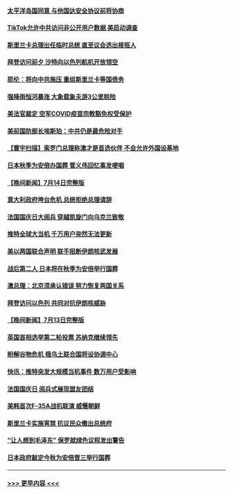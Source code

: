 #### [太平洋岛国同意 与他国达安全协议前将协商](../pages/prog202/a103480054.md?t=07160251) 
#### [TikTok允许中共访问非公开用户数据 美启动调查](../pages/prog202/a103479927.md?t=07160251) 
#### [斯里兰卡总理出任临时总统 直至议会选出接班人](../pages/prog202/a103479904.md?t=07160251) 
#### [拜登访问前夕 沙特向以色列航机开放领空](../pages/prog202/a103479893.md?t=07160251) 
#### [耶伦：将向中共施压 重组斯里兰卡等国债务](../pages/prog202/a103479822.md?t=07160251) 
#### [强降雨恒河暴涨 大象载象夫游3公里脱险](../pages/prog202/a103479827.md?t=07160251) 
#### [美法官裁定 空军COVID疫苗宗教豁免权受保护](../pages/prog202/a103479831.md?t=07160251) 
#### [美前国防部长埃斯珀：中共仍是最危险对手](../pages/prog202/a103479668.md?t=07160251) 
#### [【寰宇扫描】索罗门总理称澳才是首选伙伴 不会允许外国设基地](../pages/prog202/a103479612.md?t=07160251) 
#### [日本秋季为安倍办国葬 菅义伟回忆事发哽咽](../pages/prog202/a103479608.md?t=07160251) 
#### [【晚间新闻】7月14日完整版](../pages/prog202/a103479557.md?t=07160251) 
#### [意大利政府垮台危机 总统拒绝总理请辞](../pages/prog202/a103479488.md?t=07160251) 
#### [法国国庆日大阅兵 穿越凯旋门向乌克兰致敬](../pages/prog202/a103479492.md?t=07160251) 
#### [推特全球大当机 千万用户突然无法更新](../pages/prog202/a103479490.md?t=07160251) 
#### [美以两国联合声明 联手阻断伊朗核武发展](../pages/prog202/a103479494.md?t=07160251) 
#### [战后第二人 日本将在秋季为安倍举行国葬](../pages/prog202/a103479496.md?t=07160251) 
#### [澳总理：北京须承认错误 努力恢复两国关系](../pages/prog202/a103479406.md?t=07160251) 
#### [拜登访问以色列 共同对抗伊朗核威胁](../pages/prog202/a103479345.md?t=07160251) 
#### [【晚间新闻】7月13日完整版](../pages/prog202/a103478796.md?t=07160251) 
#### [英国首相选举第二轮投票 苏纳克继续领先](../pages/prog202/a103479335.md?t=07160251) 
#### [盼解谷物危机 俄乌土联合国将设协调中心](../pages/prog202/a103479343.md?t=07160251) 
#### [快讯：推特突发大规模当机事件 数万用户受影响](../pages/prog202/a103479331.md?t=07160251) 
#### [法国国庆日 阅兵式展现盟友团结](../pages/prog202/a103479333.md?t=07160251) 
#### [美韩首次F-35A战机联演 威慑朝鲜](../pages/prog202/a103479340.md?t=07160251) 
#### [斯里兰卡实施宵禁 抗议民众撤出总统府](../pages/prog202/a103479337.md?t=07160251) 
#### [“让人想到毛泽东” 保罗就绿色议程发出警告](../pages/prog202/a103479066.md?t=07160251) 
#### [日本政府敲定今秋为安倍晋三举行国葬](../pages/prog202/a103479020.md?t=07160251) 

----
#### [ >>> 更早内容 <<< ](../indexes/prog202-earlier.md)

